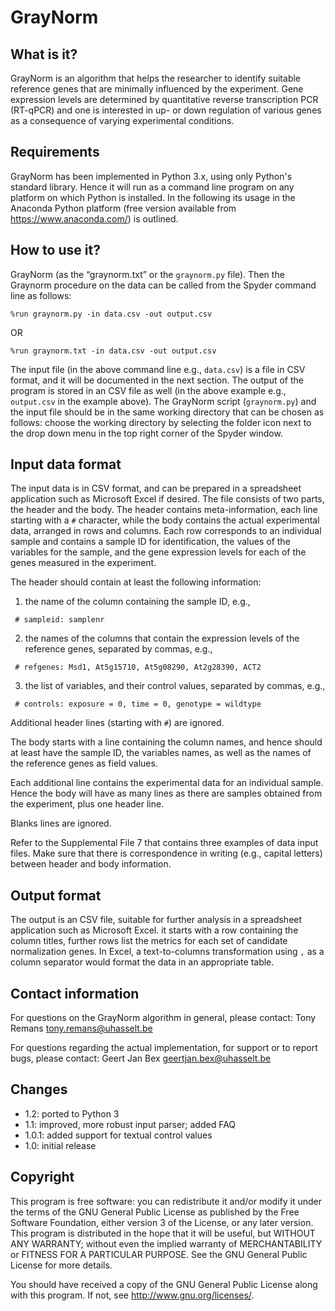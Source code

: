 GrayNorm
========

What is it?
-----------
GrayNorm is an algorithm that helps the researcher to identify suitable reference genes that are minimally influenced by the experiment.  Gene expression levels are determined by quantitative reverse transcription PCR (RT-qPCR) and one is interested in up- or down regulation of various genes as a consequence of varying experimental conditions.

Requirements
------------
GrayNorm has been implemented in Python 3.x, using only Python's standard library. Hence it will run as a command line program on any platform on which Python is installed. In the following its usage in the Anaconda Python platform (free version available from https://www.anaconda.com/) is outlined.

How to use it?
--------------
GrayNorm (as the “graynorm.txt” or the `graynorm.py` file). Then the Graynorm procedure on the data can be called from the Spyder command line as follows:
```
%run graynorm.py -in data.csv -out output.csv
```
OR 
```
%run graynorm.txt -in data.csv -out output.csv
```
The input file (in the above command line e.g., `data.csv`) is a file in CSV format, and it will be documented in the next section. The output of the program is stored in an CSV file as well (in the above example e.g., `output.csv` in the example above). The GrayNorm script (`graynorm.py`) and the input file should be in the same working directory that can be chosen as follows: choose the working directory by selecting the folder icon next to the drop down menu in the top right corner of the Spyder window.

Input data format
-----------------
The input data is in CSV format, and can be prepared in a spreadsheet application such as Microsoft Excel if desired.  The file consists of two parts, the header and the body. The header contains meta-information, each line starting with a `#` character, while the body contains the actual experimental data, arranged in rows and columns. Each row corresponds to an individual sample and contains a sample ID for identification, the values of the variables for the sample, and the gene expression levels for each of the genes measured in the experiment.

The header should contain at least the following information:

1) the name of the column containing the sample ID, e.g.,
```
 # sampleid: samplenr
```
2) the names of the columns that contain the expression levels of the reference genes, separated by commas, e.g.,
```
 # refgenes: Msd1, At5g15710, At5g08290, At2g28390, ACT2
```
3) the list of variables, and their control values, separated by commas, e.g.,
```
 # controls: exposure = 0, time = 0, genotype = wildtype
```

Additional header lines (starting with `#`) are ignored.

The body starts with a line containing the column names, and hence should at least have the sample ID, the variables names, as well as the names of the reference genes as field values.

Each additional line contains the experimental data for an individual sample. Hence the body will have as many lines as there are samples obtained from the experiment, plus one header line.

Blanks lines are ignored.

Refer to the Supplemental File 7 that contains three examples of data input files. Make sure that there is correspondence in writing (e.g., capital letters) between header and body information.

Output format
-------------
The output is an CSV file, suitable for further analysis in a spreadsheet application such as Microsoft Excel. it starts with a row containing the column titles, further rows list the metrics for each set of candidate normalization genes. In Excel, a text-to-columns transformation using `,` as a column separator would format the data in an appropriate table.

Contact information
-------------------
For questions on the GrayNorm algorithm in general, please contact:
Tony Remans <tony.remans@uhasselt.be>

For questions regarding the actual implementation, for support or to report bugs, please contact:
Geert Jan Bex <geertjan.bex@uhasselt.be>

Changes
-------

* 1.2: ported to Python 3
* 1.1: improved, more robust input parser; added FAQ
* 1.0.1: added support for textual control values
* 1.0: initial release

Copyright
---------
This program is free software: you can redistribute it and/or modify it under the terms of the GNU General Public License as published by the Free Software Foundation, either version 3 of the License, or any later version.
This program is distributed in the hope that it will be useful, but WITHOUT ANY WARRANTY; without even the implied warranty of MERCHANTABILITY or FITNESS FOR A PARTICULAR PURPOSE. See the GNU General Public License for more details.

You should have received a copy of the GNU General Public License along with this program. If not, see <http://www.gnu.org/licenses/>.
